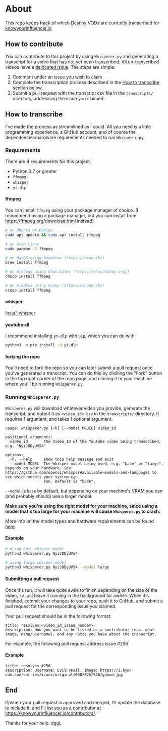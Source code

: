 # About

This repo keeps track of which [Destiny](https://www.youtube.com/user/destiny) VODs are currently transcribed for [knowyourinfluencer.io](https://knowyourinfluencer.io/destiny/)

## How to contribute

You can contribute to this project by using `Whisperer.py` and generating a transcript for a video that has not yet been transcribed. All un-transcribed videos have a [deidcated issue](https://github.com/Ethan0429/destiny-transcript-db/issues). The steps are simple:

1. Comment under an issue you wish to claim
2. Complete the transcription process described in the [How to transcribe](#how-to-transcribe) section below.
3. Submit a pull request with the transcript csv file in the `transcripts/` directory, addressing the issue you claimed.

## How to transcribe

I've made the process as streamlined as I could. All you need is a little programming experience, a GitHub account, and of course the dependencies/hardware requirements needed to run `Whisperer.py`.

### Requirements

There are 4 requirements for this project.

- Python 3.7 or greater
- `ffmpeg`
- `whisper`
- `yt-dlp`

#### ffmpeg

You can install `ffmpeg` using your package manager of choice. (I recommend using a package manager, but you can install from https://ffmpeg.org/download.html instead)

```bash
# on Ubuntu or Debian
sudo apt update && sudo apt install ffmpeg

# on Arch Linux
sudo pacman -S ffmpeg

# on MacOS using Homebrew (https://brew.sh/)
brew install ffmpeg

# on Windows using Chocolatey (https://chocolatey.org/)
choco install ffmpeg

# on Windows using Scoop (https://scoop.sh/)
scoop install ffmpeg
```

#### whisper

[Install whisper](https://github.com/openai/whisper#setup)

#### youtube-dl

I recommend installing `yt-dlp` with `pip`, which you can do with

```bash
python3 -m pip install -U yt-dlp
```

#### forking the repo

You'll need to fork the repo so you can later submit a pull request once you've generated a transcript. You can do this by clicking the "Fork" button in the top right corner of the repo page, and cloning it to your machine where you'll be running `Whisperer.py`.

### Running `Whisperer.py`

`Whisperer.py` will download whatever video you provide, generate the transcript, and output it as `<video_id>.csv` in the `transcripts/` directory. It *requires* 1 argument, and takes 1 optional argument.

```
usage: whisperer.py [-h] [--model MODEL] video_id

positional arguments:
  video_id       The Video ID of the YouTube video being transcribed, e.g. "NyiJDDyUV54"

options:
  -h, --help     show this help message and exit
  --model MODEL  The Whisper model being used, e.g. "base" or "large". Depends on your hardware. See https://github.com/openai/whisper#available-models-and-languages to see which models your system can
                 run. Default is "base".
```

`--model` is `base` by default, but depending on your machine's VRAM you can (and probably should) use a larger model. 

**Make sure you're using the right model for your machine, since using a model that's too large for your machine will cause `Whisperer.py` to crash.**

More info on the model types and hardware requirements can be found [here](https://github.com/openai/whisper#available-models-and-languages)

#### Example

```bash
# using base whisper model
python3 whisperer.py NyiJDDyUV54

# using large whisper model
python3 whisperer.py NyiJDDyUV54 --model large
```

#### Submitting a pull request

Once it's run, it will take quite awile to finish depending on the size of the video, so just leave it running in the background for awhile. When it's finished, commit your changes to your repo, push it to GitHub, and submit a pull request for the corresponding issue you claimed.

Your pull request should be in the following format:

```
title: resolves <video_id_issue_number>
description: How you want to be listed as a contributor (e.g. what image, name/username), and any notes you have about the transcript.
```

For example, the following pull request address issue #256
#### Example

```
title: resolves #256
description: Username: EvilFossil, image: https://i.kym-cdn.com/entries/icons/original/000/025/526/gnome.jpg
```

## End

If/when your pull request is approved and merged, I'll update the database to include it, and I'll list you as a contributor at https://knowyourinfluencer.io/contributors/.

Thanks for your help. dggL
